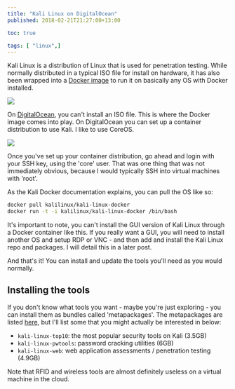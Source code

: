 ```yaml
---
title: "Kali Linux on DigitalOcean"
published: 2018-02-21T21:27:00+13:00

toc: true

tags: [ "linux",]
---
```


Kali Linux is a distribution of Linux that is used for penetration testing. While normally distributed in a typical ISO file for install on hardware, it has also been wrapped into a [Docker image](https://www.kali.org/news/official-kali-linux-docker-images/) to run it on basically any OS with Docker installed.

![](https://assets.crookm.com/media/2018/kali-linux-on-digitalocean--3eb66413-0f33-4801-be73-fc5d4d9c9f0e.png)

On [DigitalOcean](https://m.do.co/c/f8ffd8a5f356), you can't install an ISO file. This is where the Docker image comes into play. On DigitalOcean you can set up a container distribution to use Kali. I like to use CoreOS.

![](https://assets.crookm.com/media/2018/kali-linux-on-digitalocean--19e131a2-72a3-490b-8a15-c95933d53029.png)

Once you've set up your container distribution, go ahead and login with your SSH key, using the 'core' user. That was one thing that was not immediately obvious, because I would typically SSH into virtual machines with 'root'.

As the Kali Docker documentation explains, you can pull the OS like so:

```sh
docker pull kalilinux/kali-linux-docker
docker run -t -i kalilinux/kali-linux-docker /bin/bash
```

It's important to note, you can't install the GUI version of Kali Linux through a Docker container like this. If you really want a GUI, you will need to install another OS and setup RDP or VNC - and then add and install the Kali Linux repo and packages. I will detail this in a later post.

And that's it! You can install and update the tools you'll need as you would normally.

## Installing the tools
If you don't know what tools you want - maybe you're just exploring - you can install them as bundles called 'metapackages'. The metapackages are listed [here](https://www.kali.org/news/kali-linux-metapackages/), but I'll list some that you might actually be interested in below:

* `kali-linux-top10`: the most popular security tools on Kali (3.5GB)
* `kali-linux-pwtools`: password cracking utilities (6GB)
* `kali-linux-web`: web application assessments / penetration testing (4.9GB)

Note that RFID and wireless tools are almost definitely useless on a virtual machine in the cloud.

